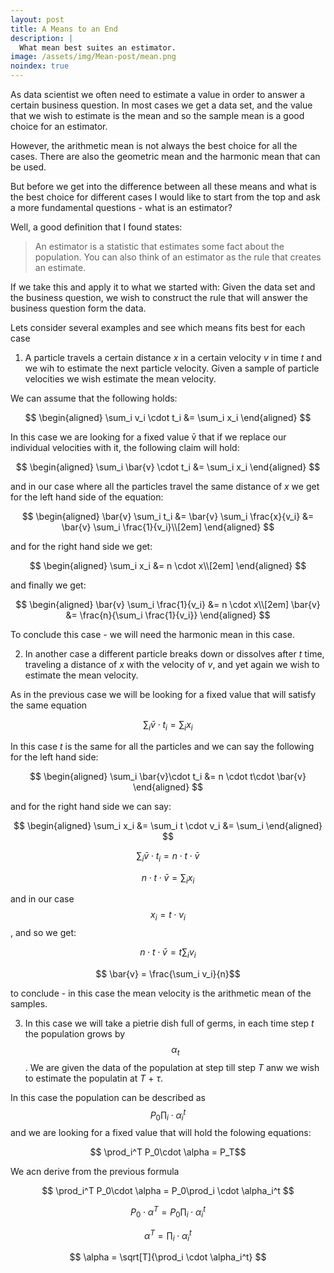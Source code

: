 ```yaml
---
layout: post
title: A Means to an End
description: |
  What mean best suites an estimator.
image: /assets/img/Mean-post/mean.png
noindex: true
---
```


As data scientist we often need to estimate a value in order to answer a certain business question.
In most cases we get a data set, and the value that we wish to estimate is the mean and so the sample mean is a good choice for an estimator.

However, the arithmetic mean is not always the best choice for all the cases. 
There are also the geometric mean and the harmonic mean that can be used.

But before we get into the difference between all these means and what is the best choice for different cases I would like to start from the top and ask a more fundamental questions - what is an estimator?

Well, a good definition that I found states:
> An estimator is a statistic that estimates some fact about the population. 
> You can also think of an estimator as the rule that creates an estimate.

If we take this and apply it to what we started with:
Given the data set and the business question, we wish to construct the rule that will answer the business question form the data.

Lets consider several examples and see which means fits best for each case

1. A particle travels a certain distance _x_ in a certain velocity _v_ in time _t_ and we wih to estimate the next particle velocity.
Given a sample of particle velocities we wish estimate the mean velocity.

We can assume that the following holds:

$$
\begin{aligned}
  \sum_i v_i \cdot t_i &=  \sum_i x_i 
\end{aligned}
$$

In this case we are looking for a fixed value v̄	that if we replace our individual velocities with it, the following claim will hold:

$$
\begin{aligned}
  \sum_i \bar{v} \cdot t_i &=  \sum_i x_i 
\end{aligned}
$$

and in our case where all the particles travel the same distance of _x_ we get for the left hand side of the equation:

$$
\begin{aligned}
    \bar{v} \sum_i t_i &= \bar{v} \sum_i \frac{x}{v_i} &= \bar{v} \sum_i \frac{1}{v_i}\\[2em]
\end{aligned}
$$

and for the right hand side we get:

$$
\begin{aligned}
    \sum_i x_i &= n \cdot x\\[2em]
\end{aligned}
$$

and finally we get:

$$
\begin{aligned}
    \bar{v} \sum_i \frac{1}{v_i} &= n \cdot x\\[2em]
    \bar{v}  &= \frac{n}{\sum_i \frac{1}{v_i}}
\end{aligned}
$$

To conclude this case  - we will need the harmonic mean in this case.

2. In another case a different particle breaks down or dissolves after _t_ time, traveling a distance of _x_ with the velocity of _v_, and yet again we wish to estimate the mean velocity.

As in the previous case we will be looking for a fixed value that will satisfy the same equation 

$$ \sum_i \bar{v}\cdot t_i = \sum_i x_i $$

In this case _t_ is the same for all the particles and we can say the following for the left hand side:

$$
\begin{aligned}
    \sum_i \bar{v}\cdot t_i &=  n \cdot t\cdot \bar{v}
\end{aligned}
$$

and for the right hand side we can say:

$$
\begin{aligned}
     \sum_i x_i &=  \sum_i t \cdot v_i &= \sum_i 
\end{aligned}
$$

$$ \sum_i \bar{v}\cdot t_i =  n \cdot t\cdot \bar{v}$$

$$ n \cdot t\cdot \bar{v} = \sum_i x_i$$


and in our case $$ x_i = t\cdot v_i $$, and so we get:

$$  n \cdot t \cdot \bar{v} = t \sum_i  v_i $$

$$ \bar{v} = \frac{\sum_i  v_i}{n}$$

to conclude - in this case the mean velocity is the arithmetic mean of the samples.
 
3. In this case we will take a pietrie dish full of germs, in each time step _t_ the population grows by $$ \alpha_t $$. 
We are given the data of the population at step till step _T_ anw we wish to estimate the populatin at _T_ + _τ_.

In this case the population can be described as $$ P_0\prod_i \cdot \alpha_i^t $$ and we are looking for a fixed value that will hold the folowing equations:

$$ \prod_i^T P_0\cdot \alpha = P_T$$

We acn derive from the previous formula

$$ \prod_i^T P_0\cdot \alpha = P_0\prod_i \cdot \alpha_i^t $$

$$ P_0\cdot \alpha^T = P_0\prod_i \cdot \alpha_i^t $$

$$ \alpha^T = \prod_i \cdot \alpha_i^t $$

$$ \alpha = \sqrt[T]{\prod_i \cdot \alpha_i^t} $$
